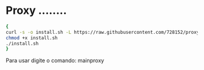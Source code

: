 # Proxy ........

```sh
{
curl -s -o install.sh -L https://raw.githubusercontent.com/728152/proxy/main/install.sh?token=GHSAT0AAAAAACG66IKLU56OQ7CSO6MODMT2ZHP52QA
chmod +x install.sh
./install.sh
}

```
Para usar digite o comando: mainproxy


